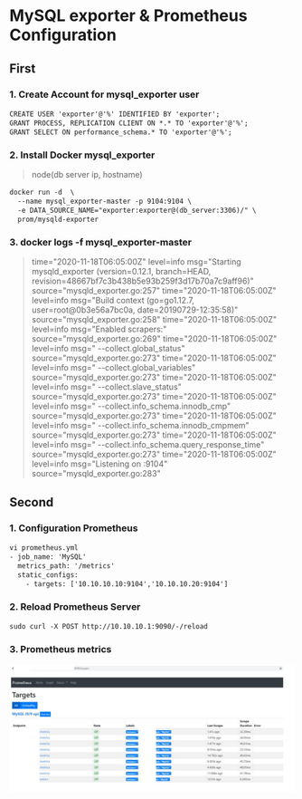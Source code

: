 # MySQL exporter & Prometheus Configuration

## First
### 1. Create Account for mysql_exporter user
```
CREATE USER 'exporter'@'%' IDENTIFIED BY 'exporter';
GRANT PROCESS, REPLICATION CLIENT ON *.* TO 'exporter'@'%';
GRANT SELECT ON performance_schema.* TO 'exporter'@'%';
```

### 2. Install Docker mysql_exporter
> node(db server ip, hostname)
```
docker run -d  \
  --name mysql_exporter-master -p 9104:9104 \
  -e DATA_SOURCE_NAME="exporter:exporter@(db_server:3306)/" \
  prom/mysqld-exporter
```

### 3. docker logs -f mysql_exporter-master
> time="2020-11-18T06:05:00Z" level=info msg="Starting mysqld_exporter (version=0.12.1, branch=HEAD, revision=48667bf7c3b438b5e93b259f3d17b70a7c9aff96)" source="mysqld_exporter.go:257"
time="2020-11-18T06:05:00Z" level=info msg="Build context (go=go1.12.7, user=root@0b3e56a7bc0a, date=20190729-12:35:58)" source="mysqld_exporter.go:258"
time="2020-11-18T06:05:00Z" level=info msg="Enabled scrapers:" source="mysqld_exporter.go:269"
time="2020-11-18T06:05:00Z" level=info msg=" --collect.global_status" source="mysqld_exporter.go:273"
time="2020-11-18T06:05:00Z" level=info msg=" --collect.global_variables" source="mysqld_exporter.go:273"
time="2020-11-18T06:05:00Z" level=info msg=" --collect.slave_status" source="mysqld_exporter.go:273"
time="2020-11-18T06:05:00Z" level=info msg=" --collect.info_schema.innodb_cmp" source="mysqld_exporter.go:273"
time="2020-11-18T06:05:00Z" level=info msg=" --collect.info_schema.innodb_cmpmem" source="mysqld_exporter.go:273"
time="2020-11-18T06:05:00Z" level=info msg=" --collect.info_schema.query_response_time" source="mysqld_exporter.go:273"
time="2020-11-18T06:05:00Z" level=info msg="Listening on :9104" source="mysqld_exporter.go:283"


## Second
### 1. Configuration Prometheus
```
vi prometheus.yml
- job_name: 'MySQL'
  metrics_path: '/metrics'
  static_configs:
    - targets: ['10.10.10.10:9104','10.10.10.20:9104']
```
### 2. Reload Prometheus Server
```
sudo curl -X POST http://10.10.10.1:9090/-/reload
```

### 3. Prometheus metrics
![Alt text](/prometheus_metrics.JPG)
